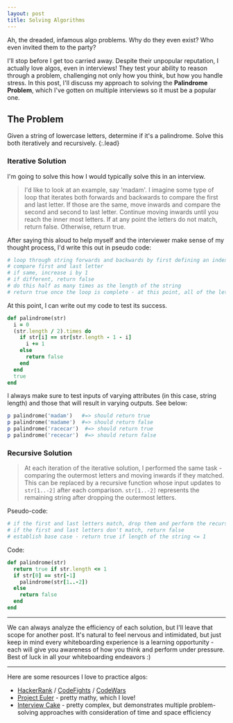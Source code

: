 ```yaml
---
layout: post
title: Solving Algorithms
---
```


Ah, the dreaded, infamous algo problems. Why do they even exist? Who even invited them to the party?

I'll stop before I get too carried away. Despite their unpopular reputation, I actually love algos, even in interviews! They test your ability to reason through a problem, challenging not only how you think, but how you handle stress. In this post, I'll discuss my approach to solving the **Palindrome Problem**, which I've gotten on multiple interviews so it must be a popular one.

## The Problem
Given a string of lowercase letters, determine if it's a palindrome. Solve this both iteratively and recursively.
{:.lead}

### Iterative Solution

I'm going to solve this how I would typically solve this in an interview.

> I'd like to look at an example, say 'madam'. I imagine some type of loop that iterates both forwards and backwards to compare the first and last letter. If those are the same, move inwards and compare the second and second to last letter. Continue moving inwards until you reach the inner most letters. If at any point the letters do not match, return false. Otherwise, return true.

After saying this aloud to help myself and the interviewer make sense of my thought process, I'd write this out in pseudo code:

```ruby
# loop through string forwards and backwards by first defining an index i = 0
# compare first and last letter
# if same, increase i by 1
# if different, return false
# do this half as many times as the length of the string
# return true once the loop is complete - at this point, all of the letters will have been matched
```

At this point, I can write out my code to test its success.
```ruby
def palindrome(str)
  i = 0
  (str.length / 2).times do
    if str[i] == str[str.length - 1 - i]
      i += 1
    else
      return false
    end
  end
  true
end
```

I always make sure to test inputs of varying attributes (in this case, string length) and those that will result in varying outputs. See below:

```ruby
p palindrome('madam')   #=> should return true
p palindrome('madame')  #=> should return false
p palindrome('racecar')  #=> should return true
p palindrome('rececar')  #=> should return false
```

### Recursive Solution

> At each iteration of the iterative solution, I performed the same task - comparing the outermost letters and moving inwards if they matched. This can be replaced by a recursive function whose input updates to `str[1..-2]` after each comparison. `str[1..-2]` represents the remaining string after dropping the outermost letters.

Pseudo-code:
```ruby
# if the first and last letters match, drop them and perform the recursive function on the remaining string
# if the first and last letters don't match, return false
# establish base case - return true if length of the string <= 1
```

Code:
```ruby
def palindrome(str)
  return true if str.length <= 1
  if str[0] == str[-1]
    palindrome(str[1..-2])
  else
    return false
  end
end
```

---

We can always analyze the efficiency of each solution, but I'll leave that scope for another post. It's natural to feel nervous and intimidated, but just keep in mind every whiteboarding experience is a learning opportunity - each will give you awareness of how you think and perform under pressure. Best of luck in all your whiteboarding endeavors :)

---

Here are some resources I love to practice algos:
- [HackerRank](https://www.hackerrank.com) / [CodeFights](https://codefights.com) / [CodeWars](https://www.codewars.com)
- [Project Euler](https://www.projecteuler.net) - pretty mathy, which I love!
- [Interview Cake](https://www.interviewcake.com) - pretty complex, but demonstrates multiple problem-solving approaches with consideration of time and space efficiency

